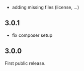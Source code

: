 
  - adding missing files (license, ...)

## 3.0.1

  - fix composer setup

## 3.0.0

First public release.
